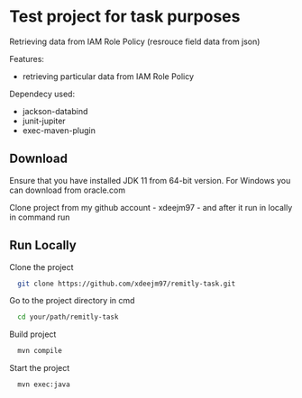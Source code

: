 # Test project for task purposes

Retrieving data from IAM Role Policy (resrouce field data from json)

Features:
- retrieving particular data from IAM Role Policy

Dependecy used:
- jackson-databind
- junit-jupiter
- exec-maven-plugin
## Download

Ensure that you have installed JDK 11 from  64-bit version. For Windows you can download from oracle.com 

Clone project from my github account - xdeejm97 - and after it run in locally in command run


## Run Locally



Clone the project

```bash
  git clone https://github.com/xdeejm97/remitly-task.git
```

Go to the project directory in cmd

```bash
  cd your/path/remitly-task
```

Build project

```bash
  mvn compile
```

Start the project

```bash
  mvn exec:java
```
